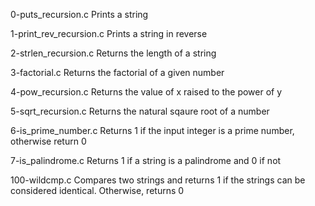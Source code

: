 0-puts_recursion.c	Prints a string

1-print_rev_recursion.c	Prints a string in reverse

2-strlen_recursion.c	Returns the length of a string

3-factorial.c		Returns the factorial of a given number

4-pow_recursion.c	Returns the value of x raised to the power of y

5-sqrt_recursion.c	Returns the natural sqaure root of a number

6-is_prime_number.c	Returns 1 if the input integer is a prime number, otherwise return 0

7-is_palindrome.c	Returns 1 if a string is a palindrome and 0 if not

100-wildcmp.c		Compares two strings and returns 1 if the strings can be considered identical. Otherwise, returns 0